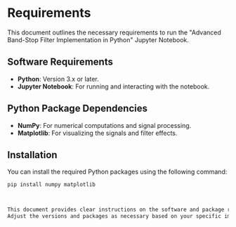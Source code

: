 # Requirements

This document outlines the necessary requirements to run the "Advanced Band-Stop Filter Implementation in Python" Jupyter Notebook.

## Software Requirements

- **Python**: Version 3.x or later.
- **Jupyter Notebook**: For running and interacting with the notebook.

## Python Package Dependencies

- **NumPy**: For numerical computations and signal processing.
- **Matplotlib**: For visualizing the signals and filter effects.

## Installation

You can install the required Python packages using the following command:

```bash
pip install numpy matplotlib



This document provides clear instructions on the software and package requirements for users to effectively run your Jupyter Notebook.
Adjust the versions and packages as necessary based on your specific implementation.
